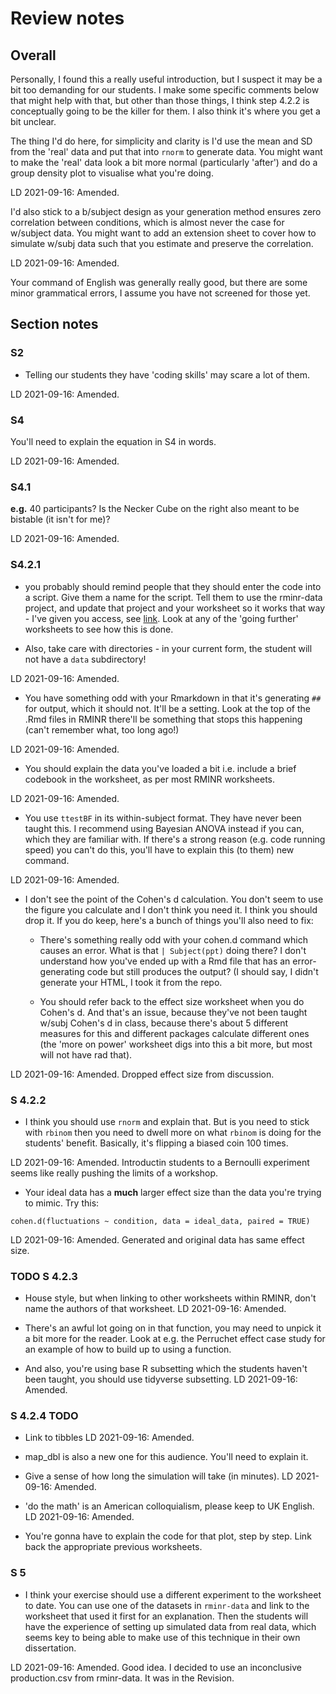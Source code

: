 # Review notes

## Overall

Personally, I found this a really useful introduction, but I suspect it may be a bit too demanding for our students. I make some specific comments below that might help with that, but other than those things, I think step 4.2.2 is conceptually going to be the killer for them. I also think it's where you get a bit unclear.

The thing I'd do here, for simplicity and clarity is I'd use the mean and SD from the 'real' data and put that into `rnorm` to generate data. You might want to make the 'real' data look a bit more normal (particularly 'after') and do a group density plot to visualise what you're doing.

LD 2021-09-16: Amended.

I'd also stick to a b/subject design as your generation method ensures zero correlation between conditions, which is almost never the case for w/subject data. You might want to add an extension sheet to cover how to simulate w/subj data such that you estimate and preserve the correlation.

LD 2021-09-16: Amended.

Your command of English was generally really good, but there are some minor grammatical errors, I assume you have not screened for those yet.


## Section notes

### S2

- Telling our students they have 'coding skills' may scare a lot of them.

LD 2021-09-16: Amended.

### S4

You'll need to explain the equation in S4 in words.

LD 2021-09-16: Amended.

### S4.1

**e.g.** 40 participants? Is the Necker Cube on the right also meant to be bistable (it isn't for me)?

LD 2021-09-16: Amended.

### S4.2.1

- you probably should remind people that they should enter the code into a script. Give them a name for the script. Tell them to use the rminr-data project, and update that project and your worksheet so it works that way - I've given you access, see [link](https://github.com/ajwills72/rminr-data/invitations). Look at any of the 'going further' worksheets to see how this is done.

- Also, take care with directories - in your current form, the student will not have a `data` subdirectory!

LD 2021-09-16: Amended.

- You have something odd with your Rmarkdown in that it's generating `##` for output, which it should not. It'll be a setting. Look at the top of the .Rmd files in RMINR there'll be something that stops this happening (can't remember what, too long ago!)

LD 2021-09-16: Amended.

- You should explain the data you've loaded a bit i.e. include a brief codebook in the worksheet, as per most RMINR worksheets.

LD 2021-09-16: Amended.

- You use `ttestBF` in its within-subject format. They have never been taught this. I recommend using Bayesian ANOVA instead if you can, which they are familiar with. If there's a strong reason (e.g. code running speed) you can't do this, you'll have to explain this (to them) new command.

LD 2021-09-16: Amended.

- I don't see the point of the Cohen's d calculation. You don't seem to use the figure you calculate and I don't think you need it. I think you should drop it. If you do keep, here's a bunch of things you'll also need to fix:

    - There's something really odd with your cohen.d command which causes an error. What is that `| Subject(ppt)` doing there? I don't understand how you've ended up with a Rmd file that has an error-generating code but still produces the output? (I should say, I didn't generate your HTML, I took it from the repo.

    - You should refer back to the effect size worksheet when you do Cohen's d. And that's an issue, because they've not been taught w/subj Cohen's d in class, because there's about 5 different measures for this and different packages calculate different ones (the 'more on power' worksheet digs into this a bit more, but most will not have rad that).

LD 2021-09-16: Amended. Dropped effect size from discussion.

### S 4.2.2

- I think you should use `rnorm` and explain that. But is you need to stick with `rbinom` then you need to dwell more on what `rbinom` is doing for the students' benefit. Basically, it's flipping a biased coin 100 times.

LD 2021-09-16: Amended. Introductin students to a Bernoulli experiment seems like really pushing the limits of a workshop.

-  Your ideal data has a **much** larger effect size than the data you're trying to mimic. Try this:

`cohen.d(fluctuations ~ condition, data = ideal_data, paired = TRUE)`

LD 2021-09-16: Amended. Generated and original data has same effect size.

### TODO S 4.2.3

- House style, but when linking to other worksheets within RMINR, don't name the authors of that worksheet. LD 2021-09-16: Amended.

- There's an awful lot going on in that function, you may need to unpick it a bit more for the reader. Look at e.g. the Perruchet effect case study for an example of how to build up to using a function.

- And also, you're using base R subsetting which the students haven't been taught, you should use tidyverse subsetting. LD 2021-09-16: Amended.

### S 4.2.4 TODO

- Link to tibbles LD 2021-09-16: Amended.

- map_dbl is also a new one for this audience. You'll need to explain it.

- Give a sense of how long the simulation will take (in minutes). LD 2021-09-16: Amended.

- 'do the math' is an American colloquialism, please keep to UK English. LD 2021-09-16: Amended.

- You're gonna have to explain the code for that plot, step by step. Link back the appropriate previous worksheets.

### S 5

- I think your exercise should use a different experiment to the worksheet to date. You can use one of the datasets in `rminr-data` and link to the worksheet that used it first for an explanation. Then the students will have the experience of setting up simulated data from real data, which seems key to being able to make use of this technique in their own dissertation.

LD 2021-09-16: Amended. Good idea. I decided to use an inconclusive production.csv from rminr-data. It was in the Revision.
